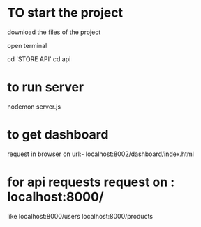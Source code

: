 # TO start the project 

download the files of the project

open terminal

cd 'STORE API'
cd api

# to run server

nodemon server.js

# to get dashboard

request in browser on url:- localhost:8002/dashboard/index.html

# for api requests request on : localhost:8000/

like localhost:8000/users
     localhost:8000/products